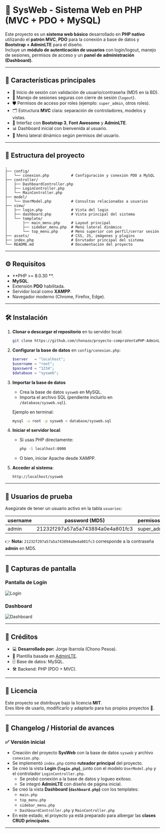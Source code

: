# 📌 SysWeb - Sistema Web en PHP (MVC + PDO + MySQL)

Este proyecto es un **sistema web básico** desarrollado en **PHP nativo** utilizando el **patrón MVC**, **PDO** para la conexión a base de datos y **Bootstrap + AdminLTE** para el diseño.  
Incluye un **módulo de autenticación de usuarios** con login/logout, manejo de sesiones, permisos de acceso y un **panel de administración (Dashboard)**.

---

## 🚀 Características principales

- 🔑 Inicio de sesión con validación de usuario/contraseña (MD5 en la BD).
- 👥 Manejo de sesiones seguras con cierre de sesión (`logout`).
- 🛡️ Permisos de acceso por roles (ejemplo: `super_admin`, otros roles).
- 🗂️ Estructura **MVC** clara: separación de controladores, modelos y vistas.
- 🎨 Interfaz con **Bootstrap 3**, **Font Awesome** y **AdminLTE**.
- 📊 Dashboard inicial con bienvenida al usuario.
- 📂 Menú lateral dinámico según permisos del usuario.

---

## 📂 Estructura del proyecto

```
.
├── config/
│   └── conexion.php          # Configuración y conexión PDO a MySQL
├── controller/
│   ├── DashboardController.php
│   ├── LoginController.php
│   └── MainController.php
├── model/
│   └── UserModel.php         # Consultas relacionadas a usuarios
├── view/
│   ├── login.php             # Vista del login
│   ├── dashboard.php         # Vista principal del sistema
│   └── template/
│       ├── main_menu.php     # Layout principal
│       ├── sidebar_menu.php  # Menú lateral dinámico
│       └── top_menu.php      # Menú superior con perfil/cerrar sesión
├── assets/                   # CSS, JS, imágenes y plugins
├── index.php                 # Enrutador principal del sistema
└── README.md                 # Documentación del proyecto
```

---

## ⚙️ Requisitos

- **PHP >= 8.0.30 **.
- **MySQL**.
- Extensión **PDO** habilitada.
- Servidor local como **XAMPP**.
- Navegador moderno (Chrome, Firefox, Edge).

---

## 🛠️ Instalación

1. **Clonar o descargar el repositorio** en tu servidor local:
   ```bash
   git clone https://github.com/chonazo/proyecto-compraVentaPHP-AdminLTE-Bootstrap-mysql.git
   ```

2. **Configurar la base de datos** en `config/conexion.php`:
   ```php
   $server   = "localhost";
   $username = "root";
   $password = "1234";
   $database = "sysweb";
   ```

3. **Importar la base de datos**  
   - Crea la base de datos `sysweb` en MySQL.
   - Importa el archivo SQL (pendiente incluirlo en `/database/sysweb.sql`).

   Ejemplo en terminal:
   ```bash
   mysql -u root -p sysweb < database/sysweb.sql
   ```

4. **Iniciar el servidor local**:
   - Si usas PHP directamente:
     ```bash
     php -S localhost:8000
     ```
   - O bien, iniciar Apache desde XAMPP.

5. **Acceder al sistema**:
   ```
   http://localhost/sysweb
   ```

---

## 👤 Usuarios de prueba

Asegúrate de tener un usuario activo en la tabla `usuarios`:

| username | password (MD5) | permisos_acceso | estado  |
|----------|----------------|-----------------|---------|
| admin    | 21232f297a57a5a743894a0e4a801fc3 | super_admin | Activo |

👉 **Nota:** `21232f297a57a5a743894a0e4a801fc3` corresponde a la contraseña **admin** en MD5.

---

## 📸 Capturas de pantalla

### Pantalla de Login
![Login](./assets/img/screenshots/login.png)

### Dashboard
![Dashboard](./assets/img/screenshots/dashboard.png)

---

## 📖 Créditos

- 💻 **Desarrollado por:** Jorge Ibarrola (Chono Pesoa).
- 🎨 Plantilla basada en [AdminLTE](https://adminlte.io).
- 🗄️ Base de datos: MySQL.
- 🛠️ Backend: PHP (PDO + MVC).

---

## 📜 Licencia

Este proyecto se distribuye bajo la licencia **MIT**.  
Eres libre de usarlo, modificarlo y adaptarlo para tus propios proyectos 🚀.

---

## 📝 Changelog / Historial de avances

### ✅ Versión inicial
- Creación del proyecto **SysWeb** con la base de datos `sysweb` y archivo `conexion.php`.
- Se implementó `index.php` como **ruteador principal** del proyecto.
- Se creó la vista **Login (`login.php`)**, junto con el modelo `UserModel.php` y el controlador `LoginController.php`.
  - Se probó conexión a la base de datos y logueo exitoso.
  - Se integró **AdminLTE** con diseño de página inicial.
- Se creó la vista **Dashboard (`dashboard.php`)** con los templates:
  - `main.php`
  - `top_menu.php`
  - `sidebar_menu.php`
  - `DashboardController.php` y `MainController.php`
- En este estado, el proyecto ya está preparado para albergar las **clases CRUD principales**.

---

